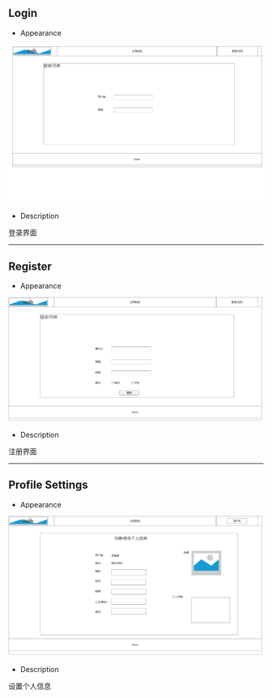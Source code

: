 ## Login

* Appearance

![Login](img/login.png)

* Description

登录界面

---

## Register

* Appearance

![Register](img/register.png)

* Description

注册界面

---

## Profile Settings

* Appearance

![Profile Settings](img/profile-settings.png)

* Description

设置个人信息

